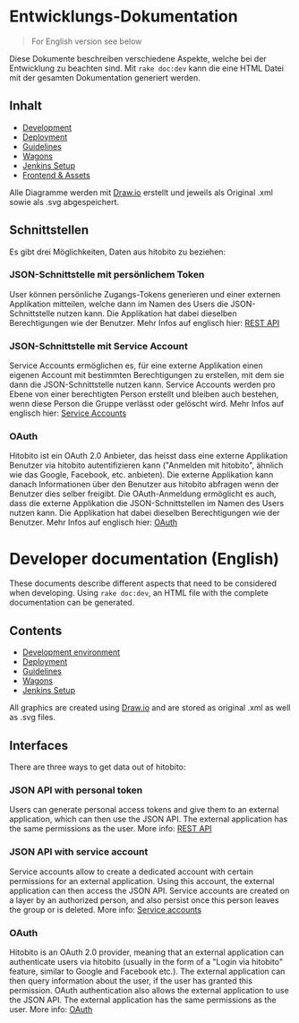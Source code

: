 # Entwicklungs-Dokumentation

> For English version see below

Diese Dokumente beschreiben verschiedene Aspekte, welche bei der Entwicklung zu beachten sind. Mit `rake doc:dev` kann die eine HTML Datei mit der gesamten Dokumentation generiert werden.

## Inhalt

* [Development](01_basics.md)
* [Deployment](02_deployment.md)
* [Guidelines](03_guidelines.md)
* [Wagons](04_wagons.md)
* [Jenkins Setup](06_jenkins_setup.md)
* [Frontend & Assets](09_webpacker.md)

Alle Diagramme werden mit [Draw.io](https://draw.io) erstellt und jeweils als Original .xml sowie als .svg abgespeichert.

## Schnittstellen
Es gibt drei Möglichkeiten, Daten aus hitobito zu beziehen:

### JSON-Schnittstelle mit persönlichem Token
User können persönliche Zugangs-Tokens generieren und einer externen Applikation mitteilen, welche dann im Namen des Users die JSON-Schnittstelle nutzen kann. Die Applikation hat dabei dieselben Berechtigungen wie der Benutzer.
Mehr Infos auf englisch hier: [REST API](05_rest_api.md)

### JSON-Schnittstelle mit Service Account
Service Accounts ermöglichen es, für eine externe Applikation einen eigenen Account mit bestimmten Berechtigungen zu erstellen, mit dem sie dann die JSON-Schnittstelle nutzen kann. Service Accounts werden pro Ebene von einer berechtigten Person erstellt und bleiben auch bestehen, wenn diese Person die Gruppe verlässt oder gelöscht wird.
Mehr Infos auf englisch hier: [Service Accounts](07_service_accounts.md)

### OAuth
Hitobito ist ein OAuth 2.0 Anbieter, das heisst dass eine externe Applikation Benutzer via hitobito autentifizieren kann ("Anmelden mit hitobito", ähnlich wie das Google, Facebook, etc. anbieten). Die externe Applikation kann danach Informationen über den Benutzer aus hitobito abfragen wenn der Benutzer dies selber freigibt. Die OAuth-Anmeldung ermöglicht es auch, dass die externe Applikation die JSON-Schnittstellen im Namen des Users nutzen kann. Die Applikation hat dabei dieselben Berechtigungen wie der Benutzer.
Mehr Infos auf englisch hier: [OAuth](08_oauth.md)

# Developer documentation (English)

These documents describe different aspects that need to be considered when developing. Using `rake doc:dev`, an HTML file with the complete documentation can be generated.

## Contents

* [Development environment](01_setup.md)
* [Deployment](02_deployment.md)
* [Guidelines](03_guidelines.md)
* [Wagons](04_wagons.md)
* [Jenkins Setup](06_jenkins_setup.md)

All graphics are created using [Draw.io](https://draw.io) and are stored as original .xml as well as .svg files.

## Interfaces
There are three ways to get data out of hitobito:

### JSON API with personal token
Users can generate personal access tokens and give them to an external application, which can then use the JSON API. The external application has the same permissions as the user.
More info: [REST API](05_rest_api.md)

### JSON API with service account
Service accounts allow to create a dedicated account with certain permissions for an external application. Using this account, the external application can then access the JSON API. Service accounts are created on a layer by an authorized person, and also persist once this person leaves the group or is deleted.
More info: [Service accounts](07_service_accounts.md)

### OAuth
Hitobito is an OAuth 2.0 provider, meaning that an external application can authenticate users via hitobito (usually in the form of a "Login via hitobito" feature, similar to Google and Facebook etc.). The external application can then query information about the user, if the user has granted this permission. OAuth authentication also allows the external application to use the JSON API. The external application has the same permissions as the user.
More info: [OAuth](08_oauth.md)
